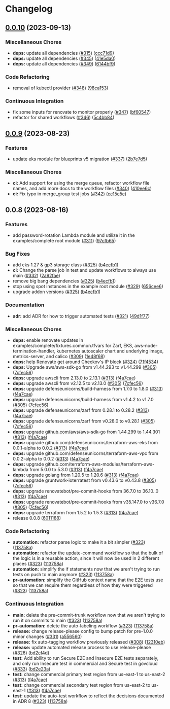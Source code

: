 # Changelog

## [0.0.10](https://github.com/defenseunicorns/delivery-aws-iac/compare/v0.0.9...v0.0.10) (2023-09-13)


### Miscellaneous Chores

* **deps:** update all dependencies ([#315](https://github.com/defenseunicorns/delivery-aws-iac/issues/315)) ([ccc71d9](https://github.com/defenseunicorns/delivery-aws-iac/commit/ccc71d9c94ee8aa904a0decb4bb776335dda15e5))
* **deps:** update all dependencies ([#345](https://github.com/defenseunicorns/delivery-aws-iac/issues/345)) ([41e5da0](https://github.com/defenseunicorns/delivery-aws-iac/commit/41e5da049e99e09ed5f65e605f8fc2bf85ef59f1))
* **deps:** update all dependencies ([#349](https://github.com/defenseunicorns/delivery-aws-iac/issues/349)) ([6144bf9](https://github.com/defenseunicorns/delivery-aws-iac/commit/6144bf9b4761648ddcb85620cf60a28aff2bcc54))


### Code Refactoring

* removal of kubectl provider ([#348](https://github.com/defenseunicorns/delivery-aws-iac/issues/348)) ([98ca153](https://github.com/defenseunicorns/delivery-aws-iac/commit/98ca153745879625dc7ab3cbf5816a71678e061b))


### Continuous Integration

* fix some inputs for renovate to monitor properly ([#347](https://github.com/defenseunicorns/delivery-aws-iac/issues/347)) ([bf60547](https://github.com/defenseunicorns/delivery-aws-iac/commit/bf60547b1d206266c030a537baf40cba5acf5ddb))
* refactor for shared workflows ([#346](https://github.com/defenseunicorns/delivery-aws-iac/issues/346)) ([5c4bb84](https://github.com/defenseunicorns/delivery-aws-iac/commit/5c4bb845d1b293d83a2b2657ecf2ec42bb53c312))

## [0.0.9](https://github.com/defenseunicorns/delivery-aws-iac/compare/v0.0.8...v0.0.9) (2023-08-23)


### Features

* update eks module for blueprints v5 migration ([#337](https://github.com/defenseunicorns/delivery-aws-iac/issues/337)) ([2b7e7d5](https://github.com/defenseunicorns/delivery-aws-iac/commit/2b7e7d5f136f6eaa5f1fa74ff0318a26a02eefdb))


### Miscellaneous Chores

* **ci:** Add support for using the merge queue, refactor workflow file names, and add more docs to the workflow files ([#340](https://github.com/defenseunicorns/delivery-aws-iac/issues/340)) ([410ee6c](https://github.com/defenseunicorns/delivery-aws-iac/commit/410ee6ca4c1ba659cfce3b423b64d75793d0a1e5))
* **ci:** Fix typo in merge_group test jobs ([#342](https://github.com/defenseunicorns/delivery-aws-iac/issues/342)) ([cc15c5c](https://github.com/defenseunicorns/delivery-aws-iac/commit/cc15c5c9e85df42b44b3b8797079644bb4118386))

## 0.0.8 (2023-08-16)


### Features

* add password-rotation Lambda module and utilize it in the examples/complete root module ([#311](https://github.com/defenseunicorns/delivery-aws-iac/issues/311)) ([97cfb65](https://github.com/defenseunicorns/delivery-aws-iac/commit/97cfb65254940b0042385ca1f989ffd9853ecfe7))


### Bug Fixes

* add eks 1.27 & gp3 storage class ([#325](https://github.com/defenseunicorns/delivery-aws-iac/issues/325)) ([b4ecfb1](https://github.com/defenseunicorns/delivery-aws-iac/commit/b4ecfb1f2e399419e855fe9eaff871ea9f304219))
* **ci:** Change the parse job in test and update workflows to always use main ([#332](https://github.com/defenseunicorns/delivery-aws-iac/issues/332)) ([2a92fae](https://github.com/defenseunicorns/delivery-aws-iac/commit/2a92fae5cdfd20eaada800e692a76570326aed09))
* remove big bang dependencies ([#325](https://github.com/defenseunicorns/delivery-aws-iac/issues/325)) ([b4ecfb1](https://github.com/defenseunicorns/delivery-aws-iac/commit/b4ecfb1f2e399419e855fe9eaff871ea9f304219))
* stop using spot instances in the example root module ([#329](https://github.com/defenseunicorns/delivery-aws-iac/issues/329)) ([656cee6](https://github.com/defenseunicorns/delivery-aws-iac/commit/656cee66e6d591309745dba287c5b35685db7293))
* upgrade addon versions ([#325](https://github.com/defenseunicorns/delivery-aws-iac/issues/325)) ([b4ecfb1](https://github.com/defenseunicorns/delivery-aws-iac/commit/b4ecfb1f2e399419e855fe9eaff871ea9f304219))


### Documentation

* **adr:** add ADR for how to trigger automated tests ([#321](https://github.com/defenseunicorns/delivery-aws-iac/issues/321)) ([49d1f77](https://github.com/defenseunicorns/delivery-aws-iac/commit/49d1f77ed3c4bd188e0f782b543e0b0d2cbe936d))


### Miscellaneous Chores

* **deps:** enable renovate updates in examples/complete/fixtures.common.tfvars for Zarf, EKS, aws-node-termination-handler, kubernetes autoscaler chart and underlying image, metrics-server, and calico ([#309](https://github.com/defenseunicorns/delivery-aws-iac/issues/309)) ([1e48f68](https://github.com/defenseunicorns/delivery-aws-iac/commit/1e48f68c40c4201eff4b41c6bb146164fa6742c0))
* **deps:** help Renovate get around Checkov's IP block ([#324](https://github.com/defenseunicorns/delivery-aws-iac/issues/324)) ([71f4534](https://github.com/defenseunicorns/delivery-aws-iac/commit/71f4534cb872bab766b818b79745bf5d7fa2358c))
* **deps:** Upgrade aws/aws-sdk-go from v1.44.293 to v1.44.299 ([#305](https://github.com/defenseunicorns/delivery-aws-iac/issues/305)) ([7cfec56](https://github.com/defenseunicorns/delivery-aws-iac/commit/7cfec56cff02a74502296456131d89e2aeaa3c7d))
* **deps:** upgrade awscli from 2.13.0 to 2.13.1 ([#313](https://github.com/defenseunicorns/delivery-aws-iac/issues/313)) ([f4a7cae](https://github.com/defenseunicorns/delivery-aws-iac/commit/f4a7caebefd8338214c2fb606c49a697ce7dc3ee))
* **deps:** upgrade awscli from v2.12.5 to v2.13.0 ([#305](https://github.com/defenseunicorns/delivery-aws-iac/issues/305)) ([7cfec56](https://github.com/defenseunicorns/delivery-aws-iac/commit/7cfec56cff02a74502296456131d89e2aeaa3c7d))
* **deps:** upgrade defenseunicorns/build-harness from 1.7.0 to 1.8.0 ([#313](https://github.com/defenseunicorns/delivery-aws-iac/issues/313)) ([f4a7cae](https://github.com/defenseunicorns/delivery-aws-iac/commit/f4a7caebefd8338214c2fb606c49a697ce7dc3ee))
* **deps:** upgrade defenseunicorns/build-harness from v1.4.2 to v1.7.0 ([#305](https://github.com/defenseunicorns/delivery-aws-iac/issues/305)) ([7cfec56](https://github.com/defenseunicorns/delivery-aws-iac/commit/7cfec56cff02a74502296456131d89e2aeaa3c7d))
* **deps:** upgrade defenseunicorns/zarf from 0.28.1 to 0.28.2 ([#313](https://github.com/defenseunicorns/delivery-aws-iac/issues/313)) ([f4a7cae](https://github.com/defenseunicorns/delivery-aws-iac/commit/f4a7caebefd8338214c2fb606c49a697ce7dc3ee))
* **deps:** upgrade defenseunicorns/zarf from v0.28.0 to v0.28.1 ([#305](https://github.com/defenseunicorns/delivery-aws-iac/issues/305)) ([7cfec56](https://github.com/defenseunicorns/delivery-aws-iac/commit/7cfec56cff02a74502296456131d89e2aeaa3c7d))
* **deps:** upgrade github.com/aws/aws-sdk-go from 1.44.299 to 1.44.301 ([#313](https://github.com/defenseunicorns/delivery-aws-iac/issues/313)) ([f4a7cae](https://github.com/defenseunicorns/delivery-aws-iac/commit/f4a7caebefd8338214c2fb606c49a697ce7dc3ee))
* **deps:** upgrade github.com/defenseunicorns/terraform-aws-eks from 0.0.1-alpha to 0.0.2 ([#313](https://github.com/defenseunicorns/delivery-aws-iac/issues/313)) ([f4a7cae](https://github.com/defenseunicorns/delivery-aws-iac/commit/f4a7caebefd8338214c2fb606c49a697ce7dc3ee))
* **deps:** upgrade github.com/defenseunicorns/terraform-aws-vpc from 0.0.2-alpha to 0.0.2 ([#313](https://github.com/defenseunicorns/delivery-aws-iac/issues/313)) ([f4a7cae](https://github.com/defenseunicorns/delivery-aws-iac/commit/f4a7caebefd8338214c2fb606c49a697ce7dc3ee))
* **deps:** upgrade github.com/terraform-aws-modules/terraform-aws-lambda from 5.0.0 to 5.3.0 ([#313](https://github.com/defenseunicorns/delivery-aws-iac/issues/313)) ([f4a7cae](https://github.com/defenseunicorns/delivery-aws-iac/commit/f4a7caebefd8338214c2fb606c49a697ce7dc3ee))
* **deps:** upgrade golang from 1.20.5 to 1.20.6 ([#313](https://github.com/defenseunicorns/delivery-aws-iac/issues/313)) ([f4a7cae](https://github.com/defenseunicorns/delivery-aws-iac/commit/f4a7caebefd8338214c2fb606c49a697ce7dc3ee))
* **deps:** upgrade gruntwork-ioterratest from v0.43.6 to v0.43.8 ([#305](https://github.com/defenseunicorns/delivery-aws-iac/issues/305)) ([7cfec56](https://github.com/defenseunicorns/delivery-aws-iac/commit/7cfec56cff02a74502296456131d89e2aeaa3c7d))
* **deps:** upgrade renovatebot/pre-commit-hooks from 36.7.0 to 36.10..0 ([#313](https://github.com/defenseunicorns/delivery-aws-iac/issues/313)) ([f4a7cae](https://github.com/defenseunicorns/delivery-aws-iac/commit/f4a7caebefd8338214c2fb606c49a697ce7dc3ee))
* **deps:** upgrade renovatebot/pre-commit-hooks from v35.147.0 to v36.7.0 ([#305](https://github.com/defenseunicorns/delivery-aws-iac/issues/305)) ([7cfec56](https://github.com/defenseunicorns/delivery-aws-iac/commit/7cfec56cff02a74502296456131d89e2aeaa3c7d))
* **deps:** upgrade terraform from 1.5.2 to 1.5.3 ([#313](https://github.com/defenseunicorns/delivery-aws-iac/issues/313)) ([f4a7cae](https://github.com/defenseunicorns/delivery-aws-iac/commit/f4a7caebefd8338214c2fb606c49a697ce7dc3ee))
* release 0.0.8 ([6011188](https://github.com/defenseunicorns/delivery-aws-iac/commit/601118878b7d4ef030fbcdfb3c5dedfa0758b8a4))


### Code Refactoring

* **automation:** refactor parse logic to make it a bit simpler ([#323](https://github.com/defenseunicorns/delivery-aws-iac/issues/323)) ([113758a](https://github.com/defenseunicorns/delivery-aws-iac/commit/113758a2a09ce993cbb85149c976cb1d0fba64b9))
* **automation:** refactor the update-command workflow so that the bulk of the logic is in a reusable action, since it will now be used in 2 different places ([#323](https://github.com/defenseunicorns/delivery-aws-iac/issues/323)) ([113758a](https://github.com/defenseunicorns/delivery-aws-iac/commit/113758a2a09ce993cbb85149c976cb1d0fba64b9))
* **automation:** simplify the if statements now that we aren't trying to run tests on push to main anymore ([#323](https://github.com/defenseunicorns/delivery-aws-iac/issues/323)) ([113758a](https://github.com/defenseunicorns/delivery-aws-iac/commit/113758a2a09ce993cbb85149c976cb1d0fba64b9))
* **pr-automation:** simplify the GitHub context name that the E2E tests use so that we can require them regardless of how they were triggered ([#323](https://github.com/defenseunicorns/delivery-aws-iac/issues/323)) ([113758a](https://github.com/defenseunicorns/delivery-aws-iac/commit/113758a2a09ce993cbb85149c976cb1d0fba64b9))


### Continuous Integration

* **main:** delete the pre-commit-trunk workflow now that we aren't trying to run it on commits to main ([#323](https://github.com/defenseunicorns/delivery-aws-iac/issues/323)) ([113758a](https://github.com/defenseunicorns/delivery-aws-iac/commit/113758a2a09ce993cbb85149c976cb1d0fba64b9))
* **pr-automation:** delete the auto-labeling workflow ([#323](https://github.com/defenseunicorns/delivery-aws-iac/issues/323)) ([113758a](https://github.com/defenseunicorns/delivery-aws-iac/commit/113758a2a09ce993cbb85149c976cb1d0fba64b9))
* **release:** change release-please config to bump patch for pre-1.0.0 minor changes ([#331](https://github.com/defenseunicorns/delivery-aws-iac/issues/331)) ([a556560](https://github.com/defenseunicorns/delivery-aws-iac/commit/a556560f443aa763f4d7449b3558cdf31ffd914b))
* **release:** fix auto-tagging workflow previously released ([#308](https://github.com/defenseunicorns/delivery-aws-iac/issues/308)) ([12310eb](https://github.com/defenseunicorns/delivery-aws-iac/commit/12310eb419c623ddbcf58cdb2f42e43af76381a1))
* **release:** update automated release process to use release-please ([#326](https://github.com/defenseunicorns/delivery-aws-iac/issues/326)) ([bd2cf4d](https://github.com/defenseunicorns/delivery-aws-iac/commit/bd2cf4d49f77b794babbc54e1368a6a47990cc9a))
* **test:** Add ability to run Secure E2E and Insecure E2E tests separately, and only run Insecure test in commercial and Secure test in govcloud ([#333](https://github.com/defenseunicorns/delivery-aws-iac/issues/333)) ([bd2e23a](https://github.com/defenseunicorns/delivery-aws-iac/commit/bd2e23a04f32cbd33cea9e147312dfeeeb644aa1))
* **test:** change commercial primary test region from us-east-1 to us-east-2 ([#313](https://github.com/defenseunicorns/delivery-aws-iac/issues/313)) ([f4a7cae](https://github.com/defenseunicorns/delivery-aws-iac/commit/f4a7caebefd8338214c2fb606c49a697ce7dc3ee))
* **test:** change commercial secondary test region from us-east-2 to us-east-1 ([#313](https://github.com/defenseunicorns/delivery-aws-iac/issues/313)) ([f4a7cae](https://github.com/defenseunicorns/delivery-aws-iac/commit/f4a7caebefd8338214c2fb606c49a697ce7dc3ee))
* **test:** update the auto-test workflow to reflect the decisions documented in ADR 8 ([#323](https://github.com/defenseunicorns/delivery-aws-iac/issues/323)) ([113758a](https://github.com/defenseunicorns/delivery-aws-iac/commit/113758a2a09ce993cbb85149c976cb1d0fba64b9))
